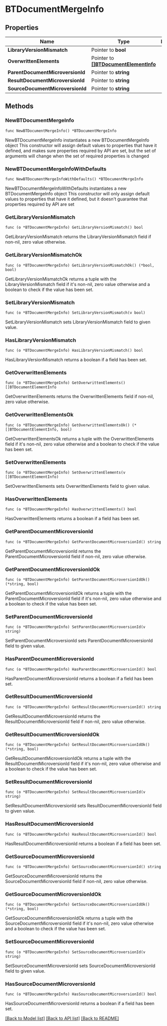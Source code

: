 # BTDocumentMergeInfo

## Properties

Name | Type | Description | Notes
------------ | ------------- | ------------- | -------------
**LibraryVersionMismatch** | Pointer to **bool** |  | [optional] 
**OverwrittenElements** | Pointer to [**[]BTDocumentElementInfo**](BTDocumentElementInfo.md) |  | [optional] 
**ParentDocumentMicroversionId** | Pointer to **string** |  | [optional] 
**ResultDocumentMicroversionId** | Pointer to **string** |  | [optional] 
**SourceDocumentMicroversionId** | Pointer to **string** |  | [optional] 

## Methods

### NewBTDocumentMergeInfo

`func NewBTDocumentMergeInfo() *BTDocumentMergeInfo`

NewBTDocumentMergeInfo instantiates a new BTDocumentMergeInfo object
This constructor will assign default values to properties that have it defined,
and makes sure properties required by API are set, but the set of arguments
will change when the set of required properties is changed

### NewBTDocumentMergeInfoWithDefaults

`func NewBTDocumentMergeInfoWithDefaults() *BTDocumentMergeInfo`

NewBTDocumentMergeInfoWithDefaults instantiates a new BTDocumentMergeInfo object
This constructor will only assign default values to properties that have it defined,
but it doesn't guarantee that properties required by API are set

### GetLibraryVersionMismatch

`func (o *BTDocumentMergeInfo) GetLibraryVersionMismatch() bool`

GetLibraryVersionMismatch returns the LibraryVersionMismatch field if non-nil, zero value otherwise.

### GetLibraryVersionMismatchOk

`func (o *BTDocumentMergeInfo) GetLibraryVersionMismatchOk() (*bool, bool)`

GetLibraryVersionMismatchOk returns a tuple with the LibraryVersionMismatch field if it's non-nil, zero value otherwise
and a boolean to check if the value has been set.

### SetLibraryVersionMismatch

`func (o *BTDocumentMergeInfo) SetLibraryVersionMismatch(v bool)`

SetLibraryVersionMismatch sets LibraryVersionMismatch field to given value.

### HasLibraryVersionMismatch

`func (o *BTDocumentMergeInfo) HasLibraryVersionMismatch() bool`

HasLibraryVersionMismatch returns a boolean if a field has been set.

### GetOverwrittenElements

`func (o *BTDocumentMergeInfo) GetOverwrittenElements() []BTDocumentElementInfo`

GetOverwrittenElements returns the OverwrittenElements field if non-nil, zero value otherwise.

### GetOverwrittenElementsOk

`func (o *BTDocumentMergeInfo) GetOverwrittenElementsOk() (*[]BTDocumentElementInfo, bool)`

GetOverwrittenElementsOk returns a tuple with the OverwrittenElements field if it's non-nil, zero value otherwise
and a boolean to check if the value has been set.

### SetOverwrittenElements

`func (o *BTDocumentMergeInfo) SetOverwrittenElements(v []BTDocumentElementInfo)`

SetOverwrittenElements sets OverwrittenElements field to given value.

### HasOverwrittenElements

`func (o *BTDocumentMergeInfo) HasOverwrittenElements() bool`

HasOverwrittenElements returns a boolean if a field has been set.

### GetParentDocumentMicroversionId

`func (o *BTDocumentMergeInfo) GetParentDocumentMicroversionId() string`

GetParentDocumentMicroversionId returns the ParentDocumentMicroversionId field if non-nil, zero value otherwise.

### GetParentDocumentMicroversionIdOk

`func (o *BTDocumentMergeInfo) GetParentDocumentMicroversionIdOk() (*string, bool)`

GetParentDocumentMicroversionIdOk returns a tuple with the ParentDocumentMicroversionId field if it's non-nil, zero value otherwise
and a boolean to check if the value has been set.

### SetParentDocumentMicroversionId

`func (o *BTDocumentMergeInfo) SetParentDocumentMicroversionId(v string)`

SetParentDocumentMicroversionId sets ParentDocumentMicroversionId field to given value.

### HasParentDocumentMicroversionId

`func (o *BTDocumentMergeInfo) HasParentDocumentMicroversionId() bool`

HasParentDocumentMicroversionId returns a boolean if a field has been set.

### GetResultDocumentMicroversionId

`func (o *BTDocumentMergeInfo) GetResultDocumentMicroversionId() string`

GetResultDocumentMicroversionId returns the ResultDocumentMicroversionId field if non-nil, zero value otherwise.

### GetResultDocumentMicroversionIdOk

`func (o *BTDocumentMergeInfo) GetResultDocumentMicroversionIdOk() (*string, bool)`

GetResultDocumentMicroversionIdOk returns a tuple with the ResultDocumentMicroversionId field if it's non-nil, zero value otherwise
and a boolean to check if the value has been set.

### SetResultDocumentMicroversionId

`func (o *BTDocumentMergeInfo) SetResultDocumentMicroversionId(v string)`

SetResultDocumentMicroversionId sets ResultDocumentMicroversionId field to given value.

### HasResultDocumentMicroversionId

`func (o *BTDocumentMergeInfo) HasResultDocumentMicroversionId() bool`

HasResultDocumentMicroversionId returns a boolean if a field has been set.

### GetSourceDocumentMicroversionId

`func (o *BTDocumentMergeInfo) GetSourceDocumentMicroversionId() string`

GetSourceDocumentMicroversionId returns the SourceDocumentMicroversionId field if non-nil, zero value otherwise.

### GetSourceDocumentMicroversionIdOk

`func (o *BTDocumentMergeInfo) GetSourceDocumentMicroversionIdOk() (*string, bool)`

GetSourceDocumentMicroversionIdOk returns a tuple with the SourceDocumentMicroversionId field if it's non-nil, zero value otherwise
and a boolean to check if the value has been set.

### SetSourceDocumentMicroversionId

`func (o *BTDocumentMergeInfo) SetSourceDocumentMicroversionId(v string)`

SetSourceDocumentMicroversionId sets SourceDocumentMicroversionId field to given value.

### HasSourceDocumentMicroversionId

`func (o *BTDocumentMergeInfo) HasSourceDocumentMicroversionId() bool`

HasSourceDocumentMicroversionId returns a boolean if a field has been set.


[[Back to Model list]](../README.md#documentation-for-models) [[Back to API list]](../README.md#documentation-for-api-endpoints) [[Back to README]](../README.md)



